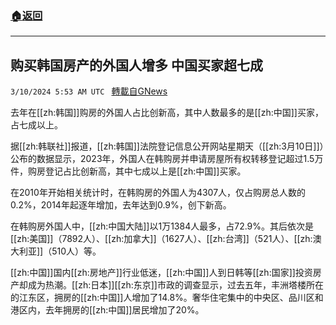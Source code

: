###  [:house:返回](README.md)
---


## 购买韩国房产的外国人增多 中国买家超七成
`3/10/2024 5:53 AM UTC ` [轉載自GNews](https://gnews.org/articles/2381139)

去年在[[zh:韩国]]购房的外国人占比创新高，其中人数最多的是[[zh:中国]]买家，占七成以上。

据[[zh:韩联社]]报道，[[zh:韩国]]法院登记信息公开网站星期天（[[zh:3月10日]]）公布的数据显示，2023年，外国人在韩购房并申请房屋所有权转移登记超过1.5万件，购房登记占比创新高，其中七成以上是[[zh:中国]]买家。

在2010年开始相关统计时，在韩购房的外国人为4307人，仅占购房总人数的0.2%，2014年起逐年增加，去年达到0.9%，创下新高。

在韩购房外国人中，[[zh:中国大陆]]以1万1384人最多，占72.9%。其后依次是[[zh:美国]]（7892人）、[[zh:加拿大]]（1627人）、[[zh:台湾]]（521人）、[[zh:澳大利亚]]（510人）等。

[[zh:中国]]国内[[zh:房地产]]行业低迷，[[zh:中国]]人到日韩等[[zh:国家]]投资房产却成为热潮。[[zh:日本]][[zh:东京]]市政的调查显示，过去五年，丰洲塔楼所在的江东区，拥房的[[zh:中国]]人增加了14.8%。奢华住宅集中的中央区、品川区和港区内，去年拥房的[[zh:中国]]居民增加了20%。
